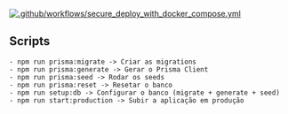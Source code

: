 [![.github/workflows/secure_deploy_with_docker_compose.yml](https://github.com/dryingcore/backend_tonajagua/actions/workflows/secure_deploy_with_docker_compose.yml/badge.svg?event=push)](https://github.com/dryingcore/backend_tonajagua/actions/workflows/secure_deploy_with_docker_compose.yml)

## Scripts

```console
- npm run prisma:migrate -> Criar as migrations
- npm run prisma:generate -> Gerar o Prisma Client
- npm run prisma:seed -> Rodar os seeds
- npm run prisma:reset -> Resetar o banco
- npm run setup:db -> Configurar o banco (migrate + generate + seed)
- npm run start:production -> Subir a aplicação em produção
```
